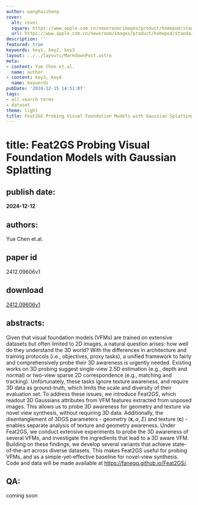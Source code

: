 ```yaml
---
author: wanghaisheng
cover:
  alt: cover
  square: https://www.apple.com.cn/newsroom/images/product/homepod/standard/Apple-HomePod-hero-230118_big.jpg.large_2x.jpg
  url: https://www.apple.com.cn/newsroom/images/product/homepod/standard/Apple-HomePod-hero-230118_big.jpg.large_2x.jpg
description: ''
featured: true
keywords: key1, key2, key3
layout: ../../layouts/MarkdownPost.astro
meta:
- content: Yue Chen et.al.
  name: author
- content: key3, key4
  name: keywords
pubDate: '2024-12-15 14:51:07'
tags:
- all search terms
- dataset
theme: light
title: Feat2GS Probing Visual Foundation Models with Gaussian Splatting
---
```


# title: Feat2GS Probing Visual Foundation Models with Gaussian Splatting 
## publish date: 
**2024-12-12** 
## authors: 
  Yue Chen et.al. 
## paper id
2412.09606v1
## download
[2412.09606v1](http://arxiv.org/abs/2412.09606v1)
## abstracts:
Given that visual foundation models (VFMs) are trained on extensive datasets but often limited to 2D images, a natural question arises: how well do they understand the 3D world? With the differences in architecture and training protocols (i.e., objectives, proxy tasks), a unified framework to fairly and comprehensively probe their 3D awareness is urgently needed. Existing works on 3D probing suggest single-view 2.5D estimation (e.g., depth and normal) or two-view sparse 2D correspondence (e.g., matching and tracking). Unfortunately, these tasks ignore texture awareness, and require 3D data as ground-truth, which limits the scale and diversity of their evaluation set. To address these issues, we introduce Feat2GS, which readout 3D Gaussians attributes from VFM features extracted from unposed images. This allows us to probe 3D awareness for geometry and texture via novel view synthesis, without requiring 3D data. Additionally, the disentanglement of 3DGS parameters - geometry ($\boldsymbol{x}, \alpha, \Sigma$) and texture ($\boldsymbol{c}$) - enables separate analysis of texture and geometry awareness. Under Feat2GS, we conduct extensive experiments to probe the 3D awareness of several VFMs, and investigate the ingredients that lead to a 3D aware VFM. Building on these findings, we develop several variants that achieve state-of-the-art across diverse datasets. This makes Feat2GS useful for probing VFMs, and as a simple-yet-effective baseline for novel-view synthesis. Code and data will be made available at https://fanegg.github.io/Feat2GS/.
## QA:
coming soon
